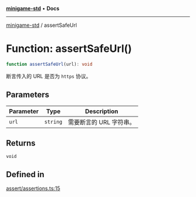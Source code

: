 [**minigame-std**](../README.md) • **Docs**

***

[minigame-std](../README.md) / assertSafeUrl

# Function: assertSafeUrl()

```ts
function assertSafeUrl(url): void
```

断言传入的 URL 是否为 `https` 协议。

## Parameters

| Parameter | Type | Description |
| ------ | ------ | ------ |
| `url` | `string` | 需要断言的 URL 字符串。 |

## Returns

`void`

## Defined in

[assert/assertions.ts:15](https://github.com/JiangJie/minigame-std/blob/c06988f76801881a43518a5e9723580f21a11a7f/src/std/assert/assertions.ts#L15)
